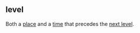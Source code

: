 ## level

Both a [place](place.md) and a [time](time.md) that precedes the [next level](next_level.md).  
